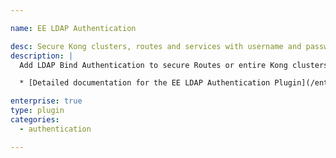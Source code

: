 ```yaml
---

name: EE LDAP Authentication

desc: Secure Kong clusters, routes and services with username and password protection
description: |
  Add LDAP Bind Authentication to secure Routes or entire Kong clusters with username and password protection.

  * [Detailed documentation for the EE LDAP Authentication Plugin](/enterprise/latest/plugins/ldap-authentication-advanced/)

enterprise: true
type: plugin
categories:
  - authentication

---
```

